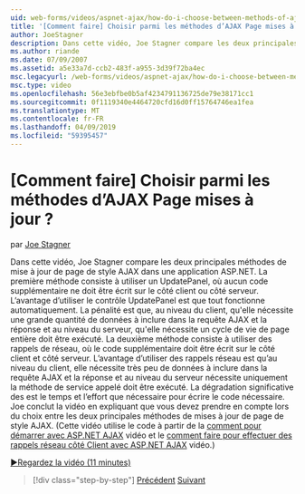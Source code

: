 ```yaml
---
uid: web-forms/videos/aspnet-ajax/how-do-i-choose-between-methods-of-ajax-page-updates
title: '[Comment faire] Choisir parmi les méthodes d’AJAX Page mises à jour ? | Microsoft Docs'
author: JoeStagner
description: Dans cette vidéo, Joe Stagner compare les deux principales méthodes de mise à jour de page de style AJAX dans une application ASP.NET. La première méthode consiste à utiliser un Upd...
ms.author: riande
ms.date: 07/09/2007
ms.assetid: a5e33a7d-ccb2-483f-a955-3d39f72ba4ec
msc.legacyurl: /web-forms/videos/aspnet-ajax/how-do-i-choose-between-methods-of-ajax-page-updates
msc.type: video
ms.openlocfilehash: 56e3ebfbe0b5af4234791136725de79e38171cc1
ms.sourcegitcommit: 0f1119340e4464720cfd16d0ff15764746ea1fea
ms.translationtype: MT
ms.contentlocale: fr-FR
ms.lasthandoff: 04/09/2019
ms.locfileid: "59395457"
---
```

# <a name="how-do-i-choose-between-methods-of-ajax-page-updates"></a>[Comment faire] Choisir parmi les méthodes d’AJAX Page mises à jour ?

par [Joe Stagner](https://github.com/JoeStagner)

Dans cette vidéo, Joe Stagner compare les deux principales méthodes de mise à jour de page de style AJAX dans une application ASP.NET. La première méthode consiste à utiliser un UpdatePanel, où aucun code supplémentaire ne doit être écrit sur le côté client ou côté serveur. L’avantage d’utiliser le contrôle UpdatePanel est que tout fonctionne automatiquement. La pénalité est que, au niveau du client, qu'elle nécessite une grande quantité de données à inclure dans la requête AJAX et la réponse et au niveau du serveur, qu'elle nécessite un cycle de vie de page entière doit être exécuté. La deuxième méthode consiste à utiliser des rappels de réseau, où le code supplémentaire doit être écrit sur le côté client et côté serveur. L’avantage d’utiliser des rappels réseau est qu’au niveau du client, elle nécessite très peu de données à inclure dans la requête AJAX et la réponse et au niveau du serveur nécessite uniquement la méthode de service appelé doit être exécuté. La dégradation significative des est le temps et l’effort que nécessaire pour écrire le code nécessaire. Joe conclut la vidéo en expliquant que vous devez prendre en compte lors du choix entre les deux principales méthodes de mises à jour de page de style AJAX. (Cette vidéo utilise le code à partir de la [comment pour démarrer avec ASP.NET AJAX](how-do-i-get-started-with-aspnet-ajax.md) vidéo et le [comment faire pour effectuer des rappels réseau côté Client avec ASP.NET AJAX](how-do-i-make-client-side-network-callbacks-with-aspnet-ajax.md) vidéo.)

[&#9654;Regardez la vidéo (11 minutes)](https://channel9.msdn.com/Blogs/ASP-NET-Site-Videos/how-do-i-choose-between-methods-of-ajax-page-updates)

> [!div class="step-by-step"]
> [Précédent](how-do-i-update-multiple-regions-of-a-page-with-aspnet-ajax.md)
> [Suivant](how-do-i-use-other-javascript-user-interface-libraries-with-aspnet-ajax.md)
